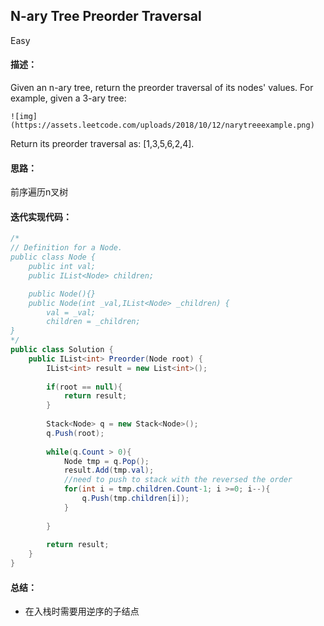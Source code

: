 ## N-ary Tree Preorder Traversal
Easy

#### 描述： 
Given an n-ary tree, return the preorder traversal of its nodes' values.
For example, given a 3-ary tree:

```
![img](https://assets.leetcode.com/uploads/2018/10/12/narytreeexample.png)
```
Return its preorder traversal as: [1,3,5,6,2,4].


#### 思路：

前序遍历n叉树

#### 迭代实现代码：
``` C#
/*
// Definition for a Node.
public class Node {
    public int val;
    public IList<Node> children;

    public Node(){}
    public Node(int _val,IList<Node> _children) {
        val = _val;
        children = _children;
}
*/
public class Solution {
    public IList<int> Preorder(Node root) {
        IList<int> result = new List<int>();
        
        if(root == null){
            return result;
        }
        
        Stack<Node> q = new Stack<Node>();
        q.Push(root);
        
        while(q.Count > 0){
            Node tmp = q.Pop();
            result.Add(tmp.val);
            //need to push to stack with the reversed the order  
            for(int i = tmp.children.Count-1; i >=0; i--){
                q.Push(tmp.children[i]);
            }
            
        }
        
        return result;
    }
}
```

#### 总结：

- 在入栈时需要用逆序的子结点



